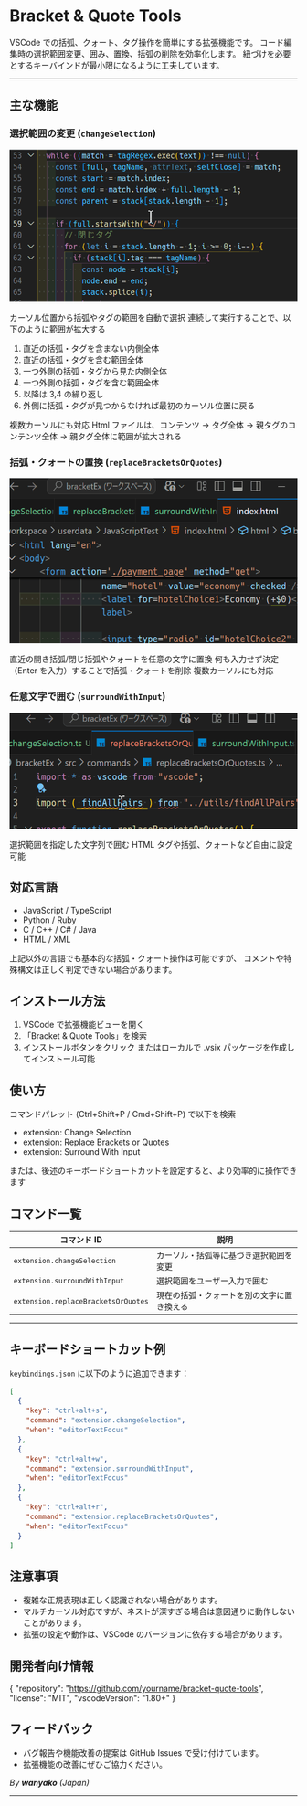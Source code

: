 # Bracket & Quote Tools

VSCode での括弧、クォート、タグ操作を簡単にする拡張機能です。
コード編集時の選択範囲変更、囲み、置換、括弧の削除を効率化します。
紐づけを必要とするキーバインドが最小限になるように工夫しています。

---

## 主な機能

### 選択範囲の変更 (`changeSelection`)

![Demo](assets/demo01.gif)

カーソル位置から括弧やタグの範囲を自動で選択
連続して実行することで、以下のように範囲が拡大する

1.  直近の括弧・タグを含まない内側全体
2.  直近の括弧・タグを含む範囲全体
3.  一つ外側の括弧・タグから見た内側全体
4.  一つ外側の括弧・タグを含む範囲全体
5.  以降は 3,4 の繰り返し
6.  外側に括弧・タグが見つからなければ最初のカーソル位置に戻る

複数カーソルにも対応
Html ファイルは、コンテンツ → タグ全体 → 親タグのコンテンツ全体 → 親タグ全体に範囲が拡大される

### 括弧・クォートの置換 (`replaceBracketsOrQuotes`)

![Demo](assets/demo02.gif)

直近の開き括弧/閉じ括弧やクォートを任意の文字に置換
何も入力せず決定（Enter を入力）することで括弧・クォートを削除
複数カーソルにも対応

### 任意文字で囲む (`surroundWithInput`)

![Demo](assets/demo03.gif)

選択範囲を指定した文字列で囲む
HTML タグや括弧、クォートなど自由に設定可能

## 対応言語

- JavaScript / TypeScript
- Python / Ruby
- C / C++ / C# / Java
- HTML / XML

上記以外の言語でも基本的な括弧・クォート操作は可能ですが、
コメントや特殊構文は正しく判定できない場合があります。

## インストール方法

1. VSCode で拡張機能ビューを開く
2. 「Bracket & Quote Tools」を検索
3. インストールボタンをクリック
   またはローカルで .vsix パッケージを作成してインストール可能

## 使い方

コマンドパレット (Ctrl+Shift+P / Cmd+Shift+P) で以下を検索

- extension: Change Selection
- extension: Replace Brackets or Quotes
- extension: Surround With Input

または、後述のキーボードショートカットを設定すると、より効率的に操作できます

## コマンド一覧

| コマンド ID                         | 説明                                       |
| ----------------------------------- | ------------------------------------------ |
| `extension.changeSelection`         | カーソル・括弧等に基づき選択範囲を変更     |
| `extension.surroundWithInput`       | 選択範囲をユーザー入力で囲む               |
| `extension.replaceBracketsOrQuotes` | 現在の括弧・クォートを別の文字に置き換える |

---

## キーボードショートカット例

`keybindings.json` に以下のように追加できます：

```json
[
  {
    "key": "ctrl+alt+s",
    "command": "extension.changeSelection",
    "when": "editorTextFocus"
  },
  {
    "key": "ctrl+alt+w",
    "command": "extension.surroundWithInput",
    "when": "editorTextFocus"
  },
  {
    "key": "ctrl+alt+r",
    "command": "extension.replaceBracketsOrQuotes",
    "when": "editorTextFocus"
  }
]
```

## 注意事項

- 複雑な正規表現は正しく認識されない場合があります。
- マルチカーソル対応ですが、ネストが深すぎる場合は意図通りに動作しないことがあります。
- 拡張の設定や動作は、VSCode のバージョンに依存する場合があります。

## 開発者向け情報

{
"repository": "https://github.com/yourname/bracket-quote-tools",
"license": "MIT",
"vscodeVersion": "1.80+"
}

## フィードバック

- バグ報告や機能改善の提案は GitHub Issues で受け付けています。
- 拡張機能の改善にぜひご協力ください。

_By **wanyako** (Japan)_

---
